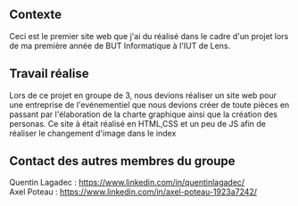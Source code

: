## Contexte
Ceci est le premier site web que j'ai du réalisé dans le cadre d'un projet lors de ma première année de BUT Informatique à l'IUT de Lens.

## Travail réalise
Lors de ce projet en groupe de 3, nous devions réaliser un site web pour une entreprise de l'evénementiel que nous devions créer de toute pièces en passant
par l'élaboration de la charte graphique ainsi que la création des personas. Ce site à était réalisé en HTML,CSS et un peu de JS afin de réaliser le
changement d'image dans le index

## Contact des autres membres du groupe
Quentin Lagadec : https://www.linkedin.com/in/quentinlagadec/  
Axel Poteau : https://www.linkedin.com/in/axel-poteau-1923a7242/
